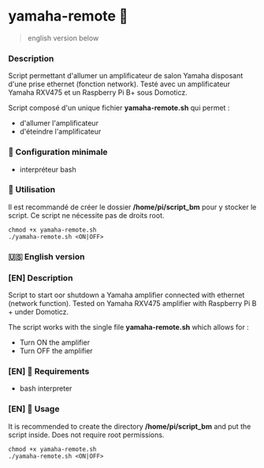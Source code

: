 yamaha-remote 🔌
===

> english version below

### Description
Script permettant d'allumer un amplificateur de salon Yamaha disposant d'une prise ethernet (fonction network).
Testé avec un amplificateur Yamaha RXV475 et un Raspberry Pi B+ sous Domoticz.

Script composé d'un unique fichier **yamaha-remote.sh** qui permet :

- d'allumer l'amplificateur
- d'éteindre l'amplificateur

### 🚦 Configuration minimale
- interpréteur bash

### 🚀 Utilisation
Il est recommandé de créer le dossier **/home/pi/script_bm** pour y stocker le script. Ce script ne nécessite pas de droits root.

```
chmod +x yamaha-remote.sh
./yamaha-remote.sh <ON|OFF>
```

### 🇺🇸 English version

### [EN] Description
Script to start oor shutdown a Yamaha amplifier connected with ethernet (network function).
Tested on Yamaha RXV475 amplifier with Raspberry Pi B + under Domoticz.

The script works with the single file **yamaha-remote.sh** which allows for :

- Turn ON the amplifier
- Turn OFF the amplifier

### [EN] 🚦 Requirements
- bash interpreter

### [EN] 🚀 Usage
It is recommended to create the directory **/home/pi/script_bm** and put the script inside. Does not require root permissions.

```
chmod +x yamaha-remote.sh
./yamaha-remote.sh <ON|OFF>
```